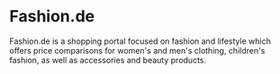 # Fashion.de

<div class="container-toc"></div>

Fashion.de is a shopping portal focused on fashion and lifestyle which offers price comparisons for women's and men's clothing, children's fashion, as well as accessories and beauty products.
